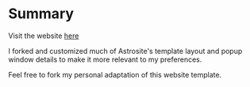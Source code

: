 # Summary

Visit the website <a href="alesiokanani.github.io/" target="_blank">here</a>

I forked and customized much of Astrosite's template layout and popup window details to make it more relevant to my preferences.

Feel free to fork my personal adaptation of this website template.
